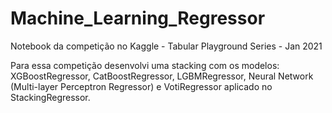 # Machine_Learning_Regressor
Notebook da competição no Kaggle - Tabular Playground Series - Jan 2021

Para essa competição desenvolvi uma stacking com os modelos: XGBoostRegressor, CatBoostRegressor, LGBMRegressor, Neural Network (Multi-layer Perceptron Regressor) e VotiRegressor aplicado no StackingRegressor.
